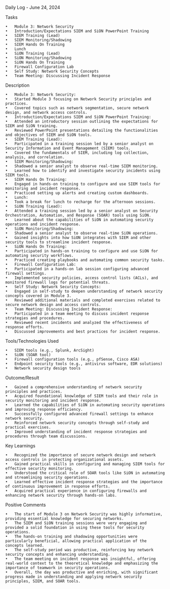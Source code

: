 Daily Log - June 24, 2024

Tasks

	•	Module 3: Network Security
	•	Introduction/Expectations SIEM and SiON PowerPoint Training
	•	SIEM Training (Lead)
	•	SIEM Monitoring/Shadowing
	•	SIEM Hands On Training
	•	Lunch
	•	SiON Training (Lead)
	•	SiON Monitoring/Shadowing
	•	SiON Hands On Training
	•	Firewall Configuration Lab
	•	Self Study: Network Security Concepts
	•	Team Meeting: Discussing Incident Response

Description

	•	Module 3: Network Security:
	•	Started Module 3 focusing on Network Security principles and practices.
	•	Covered topics such as network segmentation, secure network design, and network access controls.
	•	Introduction/Expectations SIEM and SiON PowerPoint Training:
	•	Attended an introductory session outlining the expectations for SIEM and SiON training.
	•	Reviewed PowerPoint presentations detailing the functionalities and objectives of SIEM and SiON tools.
	•	SIEM Training (Lead):
	•	Participated in a training session led by a senior analyst on Security Information and Event Management (SIEM) tools.
	•	Covered the fundamentals of SIEM, including log collection, analysis, and correlation.
	•	SIEM Monitoring/Shadowing:
	•	Shadowed a senior analyst to observe real-time SIEM monitoring.
	•	Learned how to identify and investigate security incidents using SIEM tools.
	•	SIEM Hands On Training:
	•	Engaged in hands-on training to configure and use SIEM tools for monitoring and incident response.
	•	Practiced setting up alerts and creating custom dashboards.
	•	Lunch:
	•	Took a break for lunch to recharge for the afternoon sessions.
	•	SiON Training (Lead):
	•	Attended a training session led by a senior analyst on Security Orchestration, Automation, and Response (SOAR) tools using SiON.
	•	Learned about the capabilities of SiON in automating security operations and incident response.
	•	SiON Monitoring/Shadowing:
	•	Shadowed a senior analyst to observe real-time SiON operations.
	•	Gained insights into how SiON integrates with SIEM and other security tools to streamline incident response.
	•	SiON Hands On Training:
	•	Participated in hands-on training to configure and use SiON for automating security workflows.
	•	Practiced creating playbooks and automating common security tasks.
	•	Firewall Configuration Lab:
	•	Participated in a hands-on lab session configuring advanced firewall settings.
	•	Implemented security policies, access control lists (ACLs), and monitored firewall logs for potential threats.
	•	Self Study: Network Security Concepts:
	•	Engaged in self-study to deepen understanding of network security concepts covered in Module 3.
	•	Reviewed additional materials and completed exercises related to secure network design and access controls.
	•	Team Meeting: Discussing Incident Response:
	•	Participated in a team meeting to discuss incident response strategies and procedures.
	•	Reviewed recent incidents and analyzed the effectiveness of response efforts.
	•	Discussed improvements and best practices for incident response.

Tools/Technologies Used

	•	SIEM tools (e.g., Splunk, ArcSight)
	•	SiON (SOAR tool)
	•	Firewall configuration tools (e.g., pfSense, Cisco ASA)
	•	Endpoint security tools (e.g., antivirus software, EDR solutions)
	•	Network security design tools

Outcome/Result

	•	Gained a comprehensive understanding of network security principles and practices.
	•	Acquired foundational knowledge of SIEM tools and their role in security monitoring and incident response.
	•	Learned the capabilities of SiON in automating security operations and improving response efficiency.
	•	Successfully configured advanced firewall settings to enhance network security.
	•	Reinforced network security concepts through self-study and practical exercises.
	•	Improved understanding of incident response strategies and procedures through team discussions.

Key Learnings

	•	Recognized the importance of secure network design and network access controls in protecting organizational assets.
	•	Gained practical skills in configuring and managing SIEM tools for effective security monitoring.
	•	Understood the critical role of SOAR tools like SiON in automating and streamlining security operations.
	•	Learned effective incident response strategies and the importance of continuous improvement in response efforts.
	•	Acquired practical experience in configuring firewalls and enhancing network security through hands-on labs.

Positive Comments

	•	The start of Module 3 on Network Security was highly informative, providing essential knowledge for securing networks.
	•	The SIEM and SiON training sessions were very engaging and provided a solid foundation in using these tools for security operations.
	•	The hands-on training and shadowing opportunities were particularly beneficial, allowing practical application of the concepts learned.
	•	The self-study period was productive, reinforcing key network security concepts and enhancing understanding.
	•	The team meeting on incident response was insightful, offering real-world context to the theoretical knowledge and emphasizing the importance of teamwork in security operations.
	•	Overall, the day was productive and enriching, with significant progress made in understanding and applying network security principles, SIEM, and SOAR tools.
